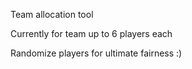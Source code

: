 Team allocation tool

Currently for team up to 6 players each

Randomize players for ultimate fairness :)
